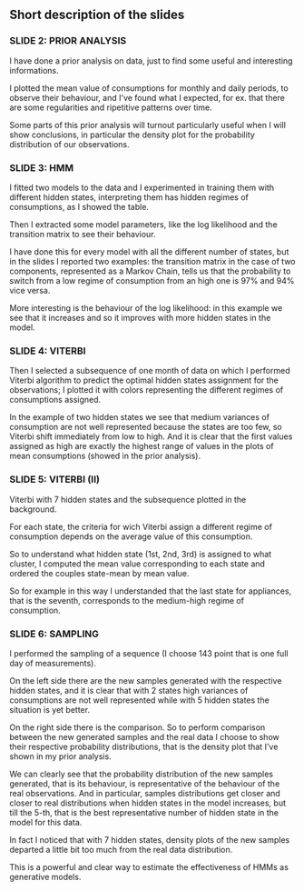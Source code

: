 ## Short description of the slides

### SLIDE 2: PRIOR ANALYSIS
I have done a prior analysis on data, just to find some useful and interesting informations.

I plotted the mean value of consumptions for monthly and daily periods, to observe their behaviour, and I've found what I expected, for ex. that there are some regularities and ripetitive patterns over time.

Some parts of this prior analysis will turnout particularly useful when I will show conclusions, in particular the density plot for the probability distribution of our observations.

### SLIDE 3: HMM
I fitted two models to the data and I experimented in training them with different hidden states, interpreting them has hidden regimes of consumptions, as I showed the table.

Then I extracted some model parameters, like the log likelihood and the transition matrix to see their behaviour. 

I have done this for every model with all the different number of states, but in the slides I reported two examples: the transition matrix in the case of two components, represented as a Markov Chain, tells us that the probability to switch from a low regime of consumption from an high one is 97% and 94% vice versa.

More interesting is the behaviour of the log likelihood: in this example we see that it increases and so it improves with more hidden states in the model.

### SLIDE 4: VITERBI
Then I selected a subsequence of one month of data on which I performed Viterbi algorithm to predict the optimal hidden states assignment for the observations; I plotted it with colors representing the different regimes of consumptions assigned. 

In the example of two hidden states we see that medium variances of consumption are not well represented because the states are too few, so Viterbi shift immediately from low to high. And it is clear that the first values assigned as high are exactly the highest range of values in the plots of mean consumptions (showed in the prior analysis).

### SLIDE 5: VITERBI (II)
Viterbi with 7 hidden states and the subsequence plotted in the background. 

For each state, the criteria for wich Viterbi assign a different regime of consumption depends on the average value of this consumption. 

So to understand what hidden state (1st, 2nd, 3rd) is assigned to what cluster, I computed the mean value corresponding to each state and ordered the couples state-mean by mean value.

So for example in this way I understanded that the last state for appliances, that is the seventh, corresponds to the medium-high regime of consumption.

### SLIDE 6: SAMPLING

I performed the sampling of a sequence (I choose 143 point that is one full day of measurements). 

On the left side there are the new samples generated with the respective hidden states, and it is clear that with 2 states high variances of consumptions are not well represented while with 5 hidden states the situation is yet better.

On the right side there is the comparison. So to perform comparison between the new generated samples and the real data I choose to show their respective probability distributions, that is the density plot that I've shown in my prior analysis.

We can clearly see that the probability distribution of the new samples generated, that is its behaviour, is representative of the behaviour of the real observations.
And in particular, samples distributions get closer and closer to real distributions when hidden states in the model increases, but till the 5-th, that is the best representative number of hidden state in the model for this data.

In fact I noticed that with 7 hidden states, density plots of the new samples departed a little bit too much from the real data distribution.

This is a powerful and clear way to estimate the effectiveness of HMMs as generative models.
